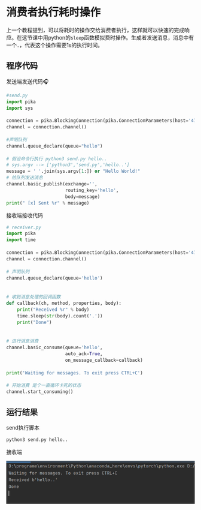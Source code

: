 # 消费者执行耗时操作

上一个教程提到，可以将耗时的操作交给消费者执行，这样就可以快速的完成响应。在这节课中用python的`sleep`函数模拟费时操作。生成者发送消息，消息中有一个`.`，代表这个操作需要1s的执行时间。

## 程序代码

发送端发送代码:headphones:

```python
#send.py
import pika
import sys

connection = pika.BlockingConnection(pika.ConnectionParameters(host='47.94.195.238', port=5672))
channel = connection.channel()

#声明队列
channel.queue_declare(queue="hello")

# 假设命令行执行 python3 send.py hello..
# sys.argv --> ['python3','send.py','hello..']
message = ' '.join(sys.argv[1:]) or "Hello World!"
# 给队列发送消息
channel.basic_publish(exchange='',
                      routing_key='hello',
                      body=message)
print(" [x] Sent %r" % message)
```

接收端接收代码

```python
# receiver.py
import pika
import time

connection = pika.BlockingConnection(pika.ConnectionParameters(host='47.94.195.238', port=5672))
channel = connection.channel()

# 声明队列
channel.queue_declare(queue='hello')


# 收到消息处理的回调函数
def callback(ch, method, properties, body):
    print("Received %r" % body)
    time.sleep(str(body).count('.'))
    print("Done")


# 进行消息消费
channel.basic_consume(queue='hello',
                      auto_ack=True,
                      on_message_callback=callback)

print('Waiting for messages. To exit press CTRL+C')

# 开始消费 是个一直循环卡死的状态
channel.start_consuming()
```

## 运行结果

send执行脚本

```bash
python3 send.py hello..
```

接收端

![image-20220613105920534](md_img/模拟消费者执行耗时操作/image-20220613105920534.png)
